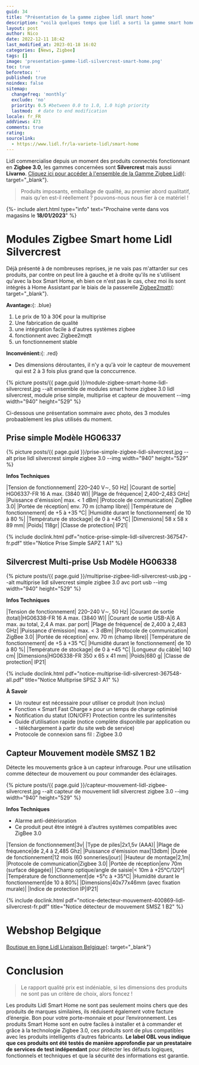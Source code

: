 ```yaml
---
guid: 34
title: "Présentation de la gamme zigbee lidl smart home"
description: "voilà quelques temps que lidl a sorti la gamme smart home silvercrest mais que vaut-elle réellement?"
layout: post
author: Nico
date: 2022-12-11 18:42
last_modified_at: 2023-01-18 16:02
categories: [News, Zigbee]
tags: []
image: 'presentation-gamme-lidl-silvercrest-smart-home.png'
toc: true
beforetoc: ''
published: true
noindex: false
sitemap:
  changefreq: 'monthly'
  exclude: 'no'
  priority: 0.5 #between 0.0 to 1.0, 1.0 high priority
  lastmod:  # date to end modification
locale: fr_FR
addViews: 473
comments: true
rating:  
sourcelink:
  - https://www.lidl.fr/la-variete-lidl/smart-home
---
```


Lidl commercialise depuis un moment des produits connectés fonctionnant en **Zigbee 3.0**, les gammes concernées sont **Silvercrest** mais aussi **Livarno**. [Cliquez ici pour accéder à l'ensemble de la Gamme Zigbee Lidl](https://www.lidl.be/h/fr-BE/maison-connectee/h10005939?pageId=%2F10005756%2F10005939&brand=silvercrest&brand=livarno+lux&brand=livarno+home&idsOnly=false&productsOnly=false){: target="_blank"}.
> Produits imposants, emballage de qualité, au premier abord qualitatif, mais qu'en est-il réellement ? pouvons-nous nous fier à ce matériel !

{%- include alert.html type="info" text="Prochaine vente dans vos magasins le <b>18/01/2023</b>" %}

# Modules Zigbee Smart home Lidl Silvercrest

Déjà présenté à de nombreuses reprises, je ne vais pas m'attarder sur ces produits, par contre on peut lire à gauche et à droite qu'ils ne s'utilisent qu'avec la box Smart Home, eh bien ce n'est pas le cas, chez moi ils sont intégrés à Home Assistant par le biais de la passerelle [Zigbee2mqtt](https://www.zigbee2mqtt.io/supported-devices/#v=Lidl){: target="_blank"}.

**Avantage:**{: .blue}
1. Le prix de 10 à 30€ pour la multiprise
2. Une fabrication de qualité
3. une intégration facile à d'autres systèmes zigbee
4. fonctionnent avec Zigbee2mqtt
5. un fonctionnement stable

**Inconvénient:**{: .red}
- Des dimensions déroutantes, il n'y a qu'à voir le capteur de mouvement qui est 2 à 3 fois plus grand que la conccurrence.

{% picture posts/{{ page.guid }}/module-zigbee-smart-home-lidl-silvercrest.jpg --alt ensemble de modules smart home zigbee 3.0 lidl silvercrest, module prise simple, multiprise et capteur de mouvement --img width="940" height="529" %} 

Ci-dessous une présentation sommaire avec photo, des 3 modules probaablement les plus utilisés du moment.

## Prise simple Modèle HG06337

{% picture posts/{{ page.guid }}/prise-simple-zigbee-lidl-silvercrest.jpg --alt prise lidl silvercrest simple zigbee 3.0 --img width="940" height="529" %}

**Infos Techniques**

|Tension de fonctionnement| 220–240 V∼, 50 Hz|
|Courant de sortie| HG06337-FR 16 A max. (3840 W)|
|Plage de fréquence| 2,400–2,483 GHz|
|Puissance d'émission| max. < 1 dBm|
|Protocole de communication| ZigBee 3.0|
|Portée de réception| env. 70 m (champ libre)|
|Température de fonctionnement| de +5 à +35 °C|
|Humidité durant le fonctionnement| de 10 à 80 %|
|Température de stockage| de 0 à +45 °C|
|Dimensions| 58 x 58 x 89 mm|
|Poids| 118gr|
|Classe de protection| IP21|

{% include doclink.html pdf="notice-prise-simple-lidl-silvercrest-367547-fr.pdf" title="Notice Prise Simple  SAPZ 1 A1" %}


## Silvercrest Multi-prise Usb Modèle HG06338

{% picture posts/{{ page.guid }}/multiprise-zigbee-lidl-silvercrest-usb.jpg --alt multiprise lidl silvercrest simple zigbee 3.0 avc port usb --img width="940" height="529" %}

**Infos Techniques**

|Tension de fonctionnement| 220–240 V∼, 50 Hz|
|Courant de sortie (total)|HG06338-FR 16 A max. (3840 W)|
|Courant de sortie USB-A|6 A max. au total, 2,4 A max. par port|
|Plage de fréquence| de 2,400 à 2,483 GHz|
|Puissance d'émission| max. < 3 dBm|
|Protocole de communication| ZigBee 3.0|
|Portée de réception| env. 70 m (champ libre)|
|Température de fonctionnement| de +5 à +35 °C|
|Humidité durant le fonctionnement| de 10 à 80 %|
|Température de stockage| de 0 à +45 °C|
|Longueur du câble| 140 cm|
|Dimensions|HG06338-FR 350 x 65 x 41 mm|
|Poids|680 g|
|Classe de protection| IP21|


{% include doclink.html pdf="notice-multiprise-lidl-silvercrest-367548-all.pdf" title="Notice Multiprise  SPSZ 3 A1" %}

**À Savoir**

- Un routeur est nécessaire pour utiliser ce produit (non inclus)
- Fonction « Smart Fast Charge » pour un temps de charge optimisé
- Notification du statut (ON/OFF) Protection contre les surintensités
- Guide d’utilisation rapide (notice complète disponible par application ou - téléchargement à partir du site web de service)
- Protocole de connexion sans fil : Zigbee 3.0

## Capteur Mouvement modèle SMSZ 1 B2

Détecte les mouvements grâce à un capteur infrarouge.
Pour une utilisation comme détecteur de mouvement ou pour commander des éclairages.

{% picture posts/{{ page.guid }}/capteur-mouvement-lidl-zigbee-silvercrest.jpg --alt capteur de mouvement lidl silvercrest zigbee 3.0 --img width="940" height="529" %}

**Infos Techniques**

- Alarme anti-détérioration
- Ce produit peut être intégré à d’autres systèmes compatibles avec ZigBee 3.0

|Tension de fonctionnement|3v|
|Type de piles|2x1,5v (AAA)|
|Plage de fréquence|de 2,4 à 2,485 Ghz|
|Puissance d'émission max|13dbm|
|Durée de fonctionnement|12 mois (60 sonneries/jour)|
|Hauteur de montage|2,1m|
|Protocole de communication|Zigbee 3.0|
|Portée de réception|env 70m (surface dégagée)|
|Champ optique/angle de saisie|< 10m à +25°C/120°|
|Température de fonctionnement|de +5°c à +35°C|
|Humidité durant le fonctionnement|de 10 à 80%|
|Dimensions|40x77x46mm (avec fixation murale)|
|Indice de protection IP|IP21|

{% include doclink.html pdf="notice-detecteur-mouvement-400869-lidl-silvercrest-fr.pdf" title="Notice détecteur de mouvement SMSZ 1 B2" %}


# Webshop Belgique

[Boutique en ligne Lidl Livraison Belgique](https://www.lidl.be/q/fr-BE/search?offset=24&q=smart%20home){: target="_blank"}

# Conclusion

> Le rapport qualité prix est indéniable, si les dimensions des produits ne sont pas un critère de choix, alors foncez !

Les produits Lidl Smart Home ne sont pas seulement moins chers que des produits de marques similaires, ils réduisent également votre facture d’énergie. Bon pour votre porte-monnaie et pour l’environnement. Les produits Smart Home sont en outre faciles à installer et à commander et grâce à la technologie Zigbee 3.0, ces produits sont de plus compatibles avec les produits intelligents d’autres fabricants. **Le label OBL vous indique que ces produits ont été testés de manière approfondie par un prestataire de services de test indépendant** pour détecter les défauts logiques, fonctionnels et techniques et que la sécurité des informations est garantie.
